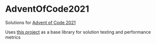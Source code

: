 # AdventOfCode2021

Solutions for [Advent of Code 2021](https://adventofcode.com/2021)

Uses [this project](https://github.com/jacobalbano/AdventOfCodeScaffolding/) as a base library for solution testing and performance metrics